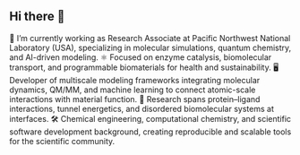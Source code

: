 ## Hi there 👋

🔬 I’m currently working as Research Associate at Pacific Northwest National Laboratory (USA), specializing in molecular simulations, quantum chemistry, and AI-driven modeling.
⚛️ Focused on enzyme catalysis, biomolecular transport, and programmable biomaterials for health and sustainability.
🖥️ Developer of multiscale modeling frameworks integrating molecular dynamics, QM/MM, and machine learning to connect atomic-scale interactions with material function.
🧬 Research spans protein–ligand interactions, tunnel energetics, and disordered biomolecular systems at interfaces.
🛠️ Chemical engineering, computational chemistry, and scientific software development background, creating reproducible and scalable tools for the scientific community.
